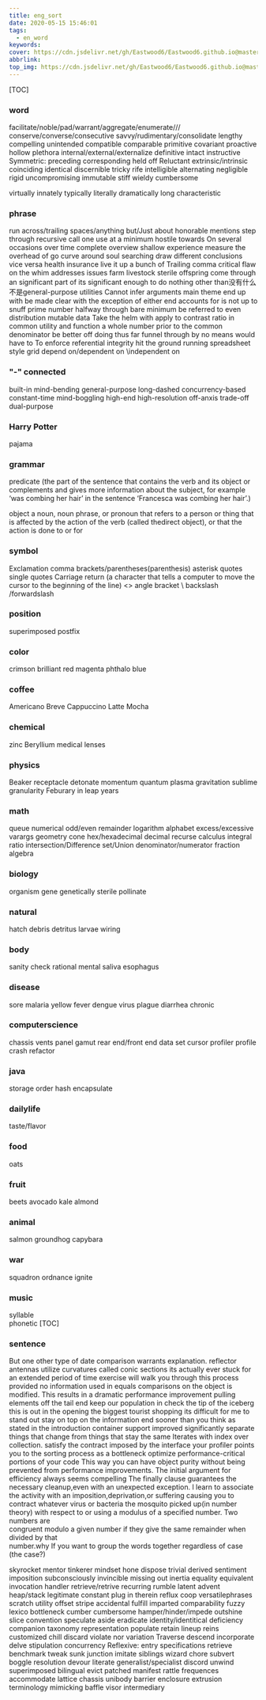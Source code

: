 ```yaml
---
title: eng_sort
date: 2020-05-15 15:46:01
tags:
  - en_word
keywords:
cover: https://cdn.jsdelivr.net/gh/Eastwood6/Eastwood6.github.io@master/img/https.jpg
abbrlink:
top_img: https://cdn.jsdelivr.net/gh/Eastwood6/Eastwood6.github.io@master/img/TB10Vh7SpXXXXbZaFXXXXXXXXXX-2880-1080.jpg
---
```


[TOC]
### word
facilitate/noble/pad/warrant/aggregate/enumerate///
conserve/converse/consecutive
savvy/rudimentary/consolidate
   lengthy    compelling   unintended       compatible	comparable      	primitive  covariant    proactive      hollow        		plethora internal/external/externalize	definitive 	      intact		instructive		Symmetric:
preceding	corresponding  			held off		 Reluctant extrinsic/intrinsic	 coinciding	identical		discernible 	tricky rife	intelligible		alternating 	negligible		rigid uncompromising		immutable	stiff 	wieldy	cumbersome 

virtually	innately	typically  	literally	dramatically long characteristic

### phrase 

run across/trailing spaces/anything but/Just about honorable mentions	     step through 	recursive call	one use	at a minimum hostile towards 	On several occasions          over time	complete overview shallow experience	measure the overhead of 	go curve around	soul searching draw different conclusions	vice versa		health insurance	live it up a bunch of	Trailing comma	critical flaw	on the whim addresses  issues  	farm livestock	sterile  offspring	come through an significant part of     its significant enough to do 		nothing other than没有什么不是general-purpose utilities	Cannot infer arguments	main theme end up with	 be made clear	 with the exception of 	either end accounts for  	is not up to snuff	prime number	halfway through bare minimum	be referred to 	even distribution 	 mutable data Take the helm with	  apply to  	contrast ratio	in common utility and function	 a whole number	  prior to the common denominator be better off doing thus far funnel through by no means would have to To enforce referential integrity hit the ground running spreadsheet style grid depend on/dependent on \independent on
### "-" connected 
built-in	mind-bending       general-purpose	long-dashed 	concurrency-based			constant-time	mind-boggling	high-end	 high-resolution	off-anxis trade-off     dual-purpose

### Harry Potter 
pajama 

### grammar
predicate 
(the part of the sentence that contains the verb and its object or complements and gives more information about the subject, for example ‘was combing her hair’ in the sentence ‘Francesca was combing her hair’.)

object
a noun, noun phrase, or pronoun that refers to a person or thing that is affected by the action of the verb (called thedirect object), or that the action is done to or for
### symbol 
Exclamation 	comma 	   brackets/parentheses(parenthesis)	asterisk    quotes  single quotes
Carriage return (a character that tells a computer to move the cursor to the beginning of the line)
<> angle bracket    \ backslash  /forwardslash 


### position
superimposed	postfix 
### color
crimson	brilliant red    magenta    phthalo blue 
### coffee
Americano   Breve   Cappuccino   Latte   Mocha 
### chemical 
zinc 	Beryllium 
medical 
lenses 

### physics
Beaker       receptacle         detonate 	  momentum     quantum	plasma      gravitation sublime 	granularity 
Feburary in leap years

### math
queue	numerical		odd/even		remainder 	logarithm alphabet 		excess/excessive 	varargs	 geometry		cone hex/hexadecimal	 decimal 	    recurse	    calculus      integral	ratio intersection/Difference set/Union	
denominator/numerator	fraction
algebra

### biology 
organism  gene    genetically      sterile	      pollinate 

### natural
hatch	debris 	 detritus	larvae	wiring 

### body
sanity check	rational mental	saliva	esophagus 

### disease
sore	malaria	     yellow fever      dengue virus	plague	   diarrhea chronic 

### computerscience
chassis	vents	panel	gamut rear end/front end data set	    cursor	    profiler profile      	  crash  	      refactor

### java
storage order	hash	encapsulate 

### dailylife 
taste/flavor 

### food 
oats

### fruit 
beets 	avocado	   kale        	almond 

### animal 
salmon	groundhog	capybara 

### war 
squadron		ordnance ignite 

### music
syllable  
phonetic
[TOC]
### sentence 
But one other type of date comparison warrants explanation.
reflector antennas utilize curvatures called conic sections its actually ever stuck for an extended period of time exercise will walk you through this process provided no information used in equals comparisons on the object is modified.
This results in a dramatic performance improvement pulling elements off the tail end keep our population in check the tip of the iceberg this is out in the opening the biggest tourist shopping its difficult for me to stand out stay on top on the information end sooner than you think as stated in the introduction container support improved significantly separate things that change from things that stay the same Iterates with index over collection.
satisfy the contract imposed by the interface your profiler points you to the sorting process as a bottleneck optimize performance-critical portions of your code This way you can have object purity without being prevented from performance improvements.
The initial argument for efficiency always seems compelling The finally clause guarantees the necessary cleanup,even with an unexpected exception.
l learn to associate the activity with an imposition,deprivation,or suffering causing you to contract whatever virus or bacteria the mosquito picked up(in number theory) with respect to or using a modulus of a specified number. Two numbers are 		
congruent modulo a given number if they give the same remainder when divided by that 			
number.why If you want to group the words together regardless of case (the case?)




skyrocket	  mentor	   tinkerer    mindset     hone	dispose	trivial	derived   	sentiment	   imposition   subconsciously	invincible		missing out	inertia	  		 	equality equivalent				invocation handler	retrieve/retrive	 		recurring	 rumble	latent 	advent	heap/stack       		legitimate    constant	plug in       therein	reflux      coop		versatilephrases	scratch	utility	offset 	stripe	accidental  	fulfill 	imparted	comparability	fuzzy 	lexico	bottleneck    cumber   cumbersome	hamper/hinder/impede  	outshine		slice	convention	speculate	   aside	eradicate	   identity/identitical      deficiency	companion      taxonomy	representation	populate 	   retain 	lineup  	reins 	 customized	chill	discard 		violate 	nor	variation	  Traverse			descend		incorporate delve	stipulation 	concurrency	Reflexive:		entry	specifications retrieve 	benchmark	tweak	sunk	junction		imitate	siblings wizard 	chore	subvert	boggle	resolution		devour	literate generalist/specialist		discord	unwind	superimposed bilingual	evict	patched 	manifest	rattle 	frequences	accommodate lattice	chassis 	unibody	barrier	enclosure	 	 	 extrusion			  terminology	mimicking 	baffle visor	intermediary